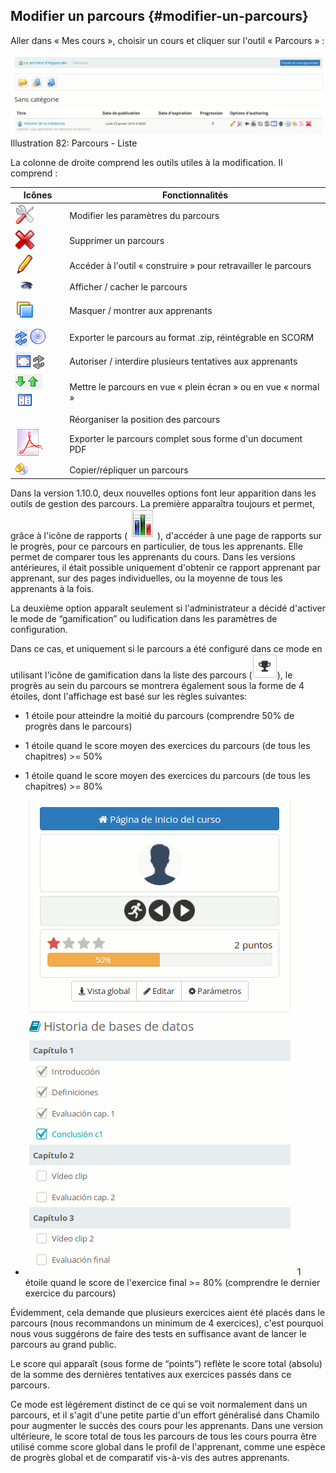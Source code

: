 ## Modifier un parcours {#modifier-un-parcours}

Aller dans « Mes cours », choisir un cours et cliquer sur l&#039;outil « Parcours » :

![](../assets/image131.png)Illustration 82: Parcours - Liste

La colonne de droite comprend les outils utiles à la modification. Il comprend :

| Icônes | Fonctionnalités |
| --- | --- |
| <img width="32px" src="../assets/image132.svg"> | Modifier les paramètres du parcours |
| <img width="32px" src="../assets/images102.svg"> | Supprimer un parcours |
| <img width="32px" src="../assets/graphics37.svg"> | Accéder à l&#039;outil « construire » pour retravailler le parcours |
| <img width="32px" src="../assets/images194.png"> | Afficher / cacher le parcours |
| <img width="32px" src="../assets/images195.png"> | Masquer / montrer aux apprenants |
| ![](../assets/images201.png)<img width="32px" src="../assets/images108.svg"> | Exporter le parcours au format .zip, réintégrable en SCORM |
| ![](../assets/images202.png)![](../assets/images197.png) | Autoriser / interdire plusieurs tentatives aux apprenants |
| ![](../assets/images203.png)![](../assets/images198.png) | Mettre le parcours en vue « plein écran » ou en vue « normal » |
|  | Réorganiser la position des parcours |
| ![](../assets/images114.png) | Exporter le parcours complet sous forme d&#039;un document PDF |
| ![](../assets/graphics40.png) | Copier/répliquer un parcours |

Dans la version 1.10.0, deux nouvelles options font leur apparition dans les outils de gestion des parcours. La première apparaîtra toujours et permet, grâce à l&#039;icône de rapports (![](../assets/image133.png)), d&#039;accéder à une page de rapports sur le progrès, pour ce parcours en particulier, de tous les apprenants. Elle permet de comparer tous les apprenants du cours. Dans les versions antérieures, il était possible uniquement d&#039;obtenir ce rapport apprenant par apprenant, sur des pages individuelles, ou la moyenne de tous les apprenants à la fois.

La deuxième option apparaît seulement si l&#039;administrateur a décidé d&#039;activer le mode de “gamification” ou ludification dans les paramètres de configuration.

Dans ce cas, et uniquement si le parcours a été configuré dans ce mode en utilisant l&#039;icône de gamification dans la liste des parcours (![](../assets/image134.png)), le progrès au sein du parcours se montrera également sous la forme de 4 étoiles, dont l&#039;affichage est basé sur les règles suivantes:

*   1 étoile pour atteindre la moitié du parcours (comprendre 50% de progrès dans le parcours)

*   1 étoile quand le score moyen des exercices du parcours (de tous les chapitres) &gt;= 50%

*   1 étoile quand le score moyen des exercices du parcours (de tous les chapitres) &gt;= 80%

*   ![](../assets/image135.png)1 étoile quand le score de l&#039;exercice final &gt;= 80% (comprendre le dernier exercice du parcours)

Évidemment, cela demande que plusieurs exercices aient été placés dans le parcours (nous recommandons un minimum de 4 exercices), c&#039;est pourquoi nous vous suggérons de faire des tests en suffisance avant de lancer le parcours au grand public.

Le score qui apparaît (sous forme de “points”) reflète le score total (absolu) de la somme des dernières tentatives aux exercices passés dans ce parcours.

Ce mode est légérement distinct de ce qui se voit normalement dans un parcours, et il s&#039;agit d&#039;une petite partie d&#039;un effort généralisé dans Chamilo pour augmenter le succès des cours pour les apprenants. Dans une version ultérieure, le score total de tous les parcours de tous les cours pourra être utilisé comme score global dans le profil de l&#039;apprenant, comme une espèce de progrès global et de comparatif vis-à-vis des autres apprenants.
